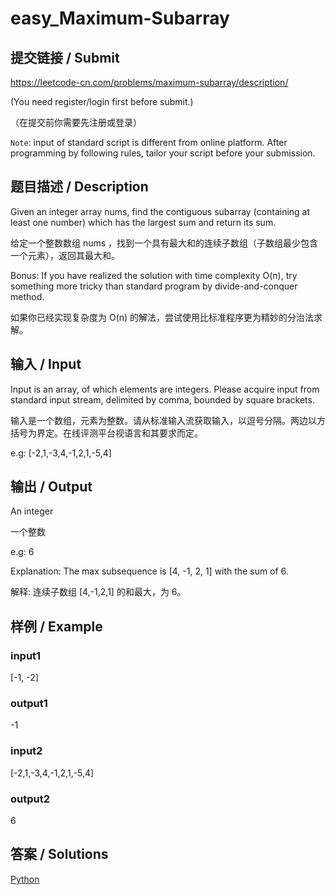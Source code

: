 # easy_Maximum-Subarray

## 提交链接 / Submit 
https://leetcode-cn.com/problems/maximum-subarray/description/

(You need register/login first before submit.)

（在提交前你需要先注册或登录）

`Note`: input of standard script is different from online platform. After programming by following rules, tailor your script before your submission.

## 题目描述 / Description

Given an integer array nums, find the contiguous subarray (containing at least one number) which has the largest sum and return its sum.

给定一个整数数组 nums ，找到一个具有最大和的连续子数组（子数组最少包含一个元素），返回其最大和。

Bonus:  If you have realized the solution with time complexity O(n), try something more tricky than standard program by divide-and-conquer method.

如果你已经实现复杂度为 O(n) 的解法，尝试使用比标准程序更为精妙的分治法求解。

## 输入 / Input

Input is an array, of which elements are integers. Please acquire input from standard input stream,  delimited by comma, bounded by square brackets.

输入是一个数组，元素为整数。请从标准输入流获取输入，以逗号分隔。两边以方括号为界定。在线评测平台视语言和其要求而定。

e.g: [-2,1,-3,4,-1,2,1,-5,4]


## 输出 / Output

An integer

一个整数

e.g: 6

Explanation: The max subsequence is [4, -1, 2, 1] with the sum of 6.

解释: 连续子数组 [4,-1,2,1] 的和最大，为 6。

## 样例 / Example

### input1

[-1, -2]

### output1

-1

### input2

 [-2,1,-3,4,-1,2,1,-5,4]

### output2

6

## 答案 / Solutions

[Python](https://github.com/SIST-Manual/easy_Maximum-Subarray/blob/master/solve.py)